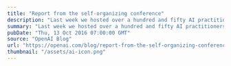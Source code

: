 ```yaml
---
title: "Report from the self-organizing conference"
description: "Last week we hosted over a hundred and fifty AI practitioners in our offices for our first self-organizing conference on machine learning."
summary: "Last week we hosted over a hundred and fifty AI practitioners in our offices for our first self-organizing conference on machine learning."
pubDate: "Thu, 13 Oct 2016 07:00:00 GMT"
source: "OpenAI Blog"
url: "https://openai.com/blog/report-from-the-self-organizing-conference"
thumbnail: "/assets/ai-icon.png"
---
```


